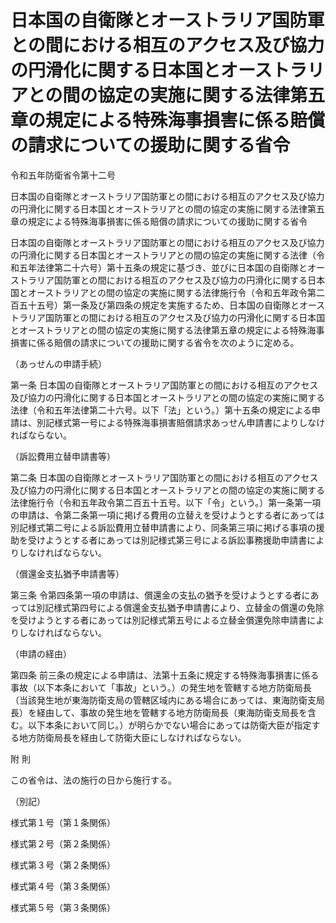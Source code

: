 # 日本国の自衛隊とオーストラリア国防軍との間における相互のアクセス及び協力の円滑化に関する日本国とオーストラリアとの間の協定の実施に関する法律第五章の規定による特殊海事損害に係る賠償の請求についての援助に関する省令

令和五年防衛省令第十二号

日本国の自衛隊とオーストラリア国防軍との間における相互のアクセス及び協力の円滑化に関する日本国とオーストラリアとの間の協定の実施に関する法律第五章の規定による特殊海事損害に係る賠償の請求についての援助に関する省令

日本国の自衛隊とオーストラリア国防軍との間における相互のアクセス及び協力の円滑化に関する日本国とオーストラリアとの間の協定の実施に関する法律（令和五年法律第二十六号）第十五条の規定に基づき、並びに日本国の自衛隊とオーストラリア国防軍との間における相互のアクセス及び協力の円滑化に関する日本国とオーストラリアとの間の協定の実施に関する法律施行令（令和五年政令第二百五十五号）第一条及び第四条の規定を実施するため、日本国の自衛隊とオーストラリア国防軍との間における相互のアクセス及び協力の円滑化に関する日本国とオーストラリアとの間の協定の実施に関する法律第五章の規定による特殊海事損害に係る賠償の請求についての援助に関する省令を次のように定める。

（あっせんの申請手続）

第一条 日本国の自衛隊とオーストラリア国防軍との間における相互のアクセス及び協力の円滑化に関する日本国とオーストラリアとの間の協定の実施に関する法律（令和五年法律第二十六号。以下「法」という。）第十五条の規定による申請は、別記様式第一号による特殊海事損害賠償請求あっせん申請書によりしなければならない。

（訴訟費用立替申請書等）

第二条 日本国の自衛隊とオーストラリア国防軍との間における相互のアクセス及び協力の円滑化に関する日本国とオーストラリアとの間の協定の実施に関する法律施行令（令和五年政令第二百五十五号。以下「令」という。）第一条第一項の申請は、令第二条第一項に掲げる費用の立替えを受けようとする者にあっては別記様式第二号による訴訟費用立替申請書により、同条第三項に掲げる事項の援助を受けようとする者にあっては別記様式第三号による訴訟事務援助申請書によりしなければならない。

（償還金支払猶予申請書等）

第三条 令第四条第一項の申請は、償還金の支払の猶予を受けようとする者にあっては別記様式第四号による償還金支払猶予申請書により、立替金の償還の免除を受けようとする者にあっては別記様式第五号による立替金償還免除申請書によりしなければならない。

（申請の経由）

第四条 前三条の規定による申請は、法第十五条に規定する特殊海事損害に係る事故（以下本条において「事故」という。）の発生地を管轄する地方防衛局長（当該発生地が東海防衛支局の管轄区域内にある場合にあっては、東海防衛支局長）を経由して、事故の発生地を管轄する地方防衛局長（東海防衛支局長を含む。以下本条において同じ。）が明らかでない場合にあっては防衛大臣が指定する地方防衛局長を経由して防衛大臣にしなければならない。

附 則

この省令は、法の施行の日から施行する。

（別記）

様式第１号（第１条関係）

[](/./pict/2FH00000068953.pdf)

様式第２号（第２条関係）

[](/./pict/2FH00000068954.pdf)

様式第３号（第２条関係）

[](/./pict/2FH00000068955.pdf)

様式第４号（第３条関係）

[](/./pict/2FH00000068956.pdf)

様式第５号（第３条関係）

[](/./pict/2FH00000068957.pdf)
